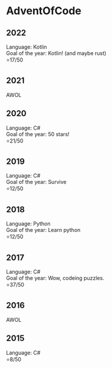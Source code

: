 # AdventOfCode

## 2022
Language: Kotlin  
Goal of the year: Kotlin! (and maybe rust)  
⭐17/50

## 2021
AWOL

## 2020
Language: C#  
Goal of the year: 50 stars!  
⭐21/50

## 2019 
Language: C#  
Goal of the year: Survive  
⭐12/50

## 2018
Language: Python  
Goal of the year: Learn python  
⭐12/50

## 2017
Language: C#  
Goal of the year: Wow, codeing puzzles.  
⭐37/50

## 2016
AWOL

## 2015
Language: C#  
⭐8/50